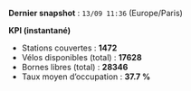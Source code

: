 **Dernier snapshot** : `13/09 11:36` (Europe/Paris)

**KPI (instantané)**

- Stations couvertes : **1472**
- Vélos disponibles (total) : **17628**
- Bornes libres (total) : **28346**
- Taux moyen d’occupation : **37.7 %**
